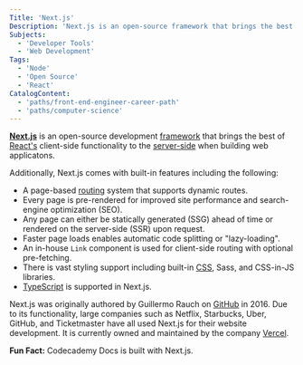 ```yaml
---
Title: 'Next.js'
Description: 'Next.js is an open-source framework that brings the best of React client-side development to the server-side along with built-in features like TypeScript support and route pre-fetching.'
Subjects:
  - 'Developer Tools'
  - 'Web Development'
Tags:
  - 'Node'
  - 'Open Source'
  - 'React'
CatalogContent:
  - 'paths/front-end-engineer-career-path'
  - 'paths/computer-science'
---
```


[**Next.js**](https://nextjs.org) is an open-source development [framework](https://www.codecademy.com/resources/docs/general/framework) that brings the best of [React's](https://www.codecademy.com/resources/docs/react) client-side functionality to the [server-side](https://www.codecademy.com/resources/docs/general/server-side-rendering) when building web applicatons.

Additionally, Next.js comes with built-in features including the following:

- A page-based [routing](https://www.codecademy.com/resources/docs/general/routing) system that supports dynamic routes.
- Every page is pre-rendered for improved site performance and search-engine optimization (SEO).
- Any page can either be statically generated (SSG) ahead of time or rendered on the server-side (SSR) upon request.
- Faster page loads enables automatic code splitting or "lazy-loading".
- An in-house `Link` component is used for client-side routing with optional pre-fetching.
- There is vast styling support including built-in [CSS](https://www.codecademy.com/resources/docs/css), Sass, and CSS-in-JS libraries.
- [TypeScript](https://www.codecademy.com/resources/docs/typescript) is supported in Next.js.

Next.js was originally authored by Guillermo Rauch on [GitHub](https://www.codecademy.com/resources/docs/general/github) in 2016. Due to its functionality, large companies such as Netflix, Starbucks, Uber, GitHub, and Ticketmaster have all used Next.js for their website development. It is currently owned and maintained by the company [Vercel](https://vercel.com).

**Fun Fact:** Codecademy Docs is built with Next.js.
